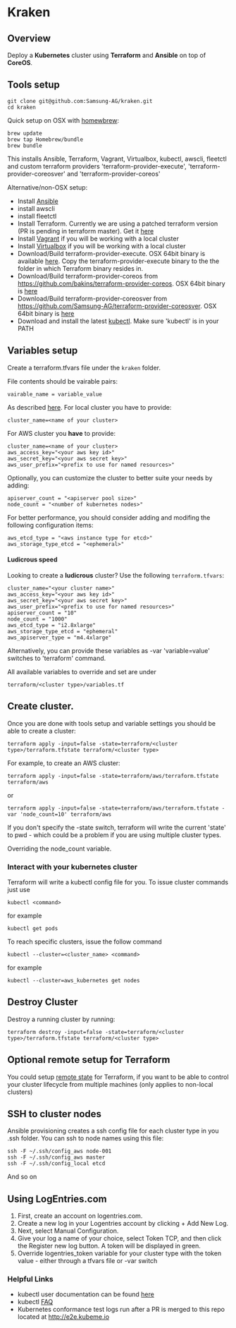 # Kraken
## Overview
Deploy a __Kubernetes__ cluster using __Terraform__  and __Ansible__ on top of __CoreOS__.

## Tools setup

    git clone git@github.com:Samsung-AG/kraken.git
    cd kraken

Quick setup on OSX with [homewbrew](http://brew.sh/):

    brew update
    brew tap Homebrew/bundle
    brew bundle


This installs Ansible, Terraform, Vagrant, Virtualbox, kubectl, awscli, fleetctl and custom terraform providers 'terraform-provider-execute', 'terraform-provider-coreosver' and 'terraform-provider-coreos'

Alternative/non-OSX setup:

* Install [Ansible](https://github.com/ansible/ansible/releases)
* install awscli
* install fleetctl
* Install Terraform. Currently we are using a patched terraform version (PR is pending in terraform master). Get it [here](https://github.com/Samsung-AG/homebrew-terraform/releases)
* Install [Vagrant](https://www.vagrantup.com/downloads.html) if you will be working with a local cluster
* Install [Virtualbox](https://www.virtualbox.org/wiki/Downloads) if you will be working with a local cluster
* Download/Build terraform-provider-execute. OSX 64bit binary is available [here](https://github.com/Samsung-AG/terraform-provider-execute/releases). Copy the terraform-provider-execute binary to the the folder in which Terraform binary resides in.
* Download/Build terraform-provider-coreos from https://github.com/bakins/terraform-provider-coreos. OSX 64bit binary is [here](https://github.com/Samsung-AG/homebrew-terraform-provider-coreos/releases/download/v0.0.1/terraform-provider-coreos.tar.gz)
* Download/Build terraform-provider-coreosver from https://github.com/Samsung-AG/terraform-provider-coreosver. OSX 64bit binary is [here](https://github.com/Samsung-AG/terraform-provider-coreosver/releases/download/v0.0.1/terraform-provider-coreosver_darwin_amd64.tar.gz)
* Download and install the latest [kubectl](https://github.com/GoogleCloudPlatform/kubernetes/releases/latest). Make sure 'kubectl' is in your PATH

## Variables setup

Create a terraform.tfvars file under the `kraken` folder.

File contents should be vairable pairs:

    vairable_name = variable_value

As described [here](https://www.terraform.io/intro/getting-started/variables.html). For local cluster you have to provide:

    cluster_name=<name of your cluster> 

For AWS cluster you __have__ to provide:

    cluster_name=<name of your cluster>
    aws_access_key="<your aws key id>"
    aws_secret_key="<your aws secret key>"
    aws_user_prefix="<prefix to use for named resources>"

Optionally, you can customize the cluster to better suite your needs by adding:

    apiserver_count = "<apiserver pool size>"
    node_count = "<number of kubernetes nodes>"

For better performance, you should consider adding and modifing the following configuration items:

    aws_etcd_type = "<aws instance type for etcd>"
    aws_storage_type_etcd = "<ephemeral>"

#### Ludicrous speed

Looking to create a **ludicrous** cluster? Use the following `terraform.tfvars`:

```
cluster_name="<your cluster name>"
aws_access_key="<your aws key id>"
aws_secret_key="<your aws secret key>"
aws_user_prefix="<prefix to use for named resources>"
apiserver_count = "10"
node_count = "1000"
aws_etcd_type = "i2.8xlarge"
aws_storage_type_etcd = "ephemeral"
aws_apiserver_type = "m4.4xlarge"
```
Alternatively, you can provide these variables as -var 'variable=value' switches to 'terraform' command.

All available variables to override and set are under

    terraform/<cluster type>/variables.tf

## Create cluster.

Once you are done with tools setup and variable settings you should be able to create a cluster:

    terraform apply -input=false -state=terraform/<cluster type>/terraform.tfstate terraform/<cluster type>

For example, to create an AWS cluster:

    terraform apply -input=false -state=terraform/aws/terraform.tfstate terraform/aws

or

    terraform apply -input=false -state=terraform/aws/terraform.tfstate -var 'node_count=10' terraform/aws

If you don't specify the -state switch, terraform will write the current 'state' to pwd - which could be a problem if you are using multiple cluster types.

Overriding the node_count variable.

### Interact with your kubernetes cluster
Terraform will write a kubectl config file for you. To issue cluster commands just use

    kubectl <command>

for example

    kubectl get pods

To reach specific clusters, issue the follow command

    kubectl --cluster=<cluster_name> <command>

for example
    
    kubectl --cluster=aws_kubernetes get nodes
    
## Destroy Cluster
Destroy a running cluster by running:

    terraform destroy -input=false -state=terraform/<cluster type>/terraform.tfstate terraform/<cluster type>

## Optional remote setup for Terraform
You could setup [remote state](https://www.terraform.io/intro/getting-started/remote.html) for Terraform, if you want to be able to control your cluster lifecycle from multiple machines (only applies to non-local clusters)

## SSH to cluster nodes
Ansible provisioning creates a ssh config file for each cluster type in you .ssh folder. You can ssh to node names using this file:

    ssh -F ~/.ssh/config_aws node-001
    ssh -F ~/.ssh/config_aws master
    ssh -F ~/.ssh/config_local etcd

And so on

## Using LogEntries.com

1. First, create an account on logentries.com.
2. Create a new log in your Logentries account by clicking + Add New Log.
3. Next, select Manual Configuration.
4. Give your log a name of your choice, select Token TCP, and then click the Register new log button. A token will be displayed in green.
5. Override logentries_token variable for your cluster type with the token value - either through a tfvars file or -var switch

### Helpful Links
* kubectl user documentation can be found [here](https://github.com/GoogleCloudPlatform/kubernetes/blob/master/docs/kubectl.md)
* kubectl [FAQ](https://github.com/GoogleCloudPlatform/kubernetes/wiki/User-FAQ)
* Kubernetes conformance test logs run after a PR is merged to this repo located at http://e2e.kubeme.io
